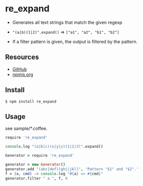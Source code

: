 # re_expand

* Generates all text strings that match the given regexp

 * ```"(a|b)(1|2)".expand()``` => ```["a1", "a2", "b1", "b2"]```
* If a filter pattern is given, the output is filtered by the pattern.


## Resources

* [GitHub](https://github.com/masui/expand_node)
* [npmjs.org](https://npmjs.org/package/re_expand)

## Install

    $ npm install re_expand

## Usage

see sample/*.coffee.

```coffee
require 're_expand'

console.log "(a|b|c)(x|y|z)(1|2|3)".expand()
```


```coffee
Generator = require 're_expand'

generator = new Generator()
generator.add "(abc|def)(ghi|jkl)", 'Pattern "$1" and "$2".'
f = (a, cmd) -> console.log "#{a} => #{cmd}"
generator.filter " a ", f, 0

```
